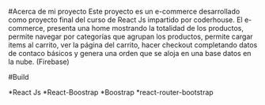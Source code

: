#Acerca de mi proyecto
Este proyecto es un e-commerce desarrollado como proyecto final del curso de React Js impartido por coderhouse.
El e-commerce, presenta una home mostrando la totalidad de los productos, permite navegar por categorías que agrupan los productos, permite cargar items al carrito, ver la página del carrito, hacer checkout completando datos de contaco básicos y genera una orden que se aloja en una base datos en la nube. (Firebase)

#Build

*React Js
*React-Boostrap
*Boostrap
*react-router-bootstrap
